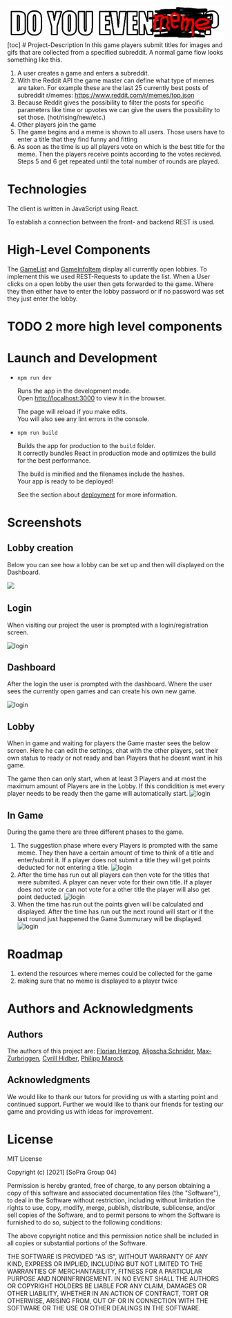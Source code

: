 

<div style="text-align:center"><img src="https://raw.githubusercontent.com/sopra-fs21-group-4/client/master/src/image/logo/doyouevenmeme.png"/></div>
[toc]
# Project-Description
In this game players submit titles for images and gifs that are collected from a specified subreddit. A normal game flow looks something like this.

1. A user creates a game and enters a subreddit.
2. With the Reddit API the game master can define what type of memes are taken. For example these are the last 25 currently best posts of subreddit r/memes: https://www.reddit.com/r/memes/top.json
3. Because Reddit gives the possibility to filter the posts for specific parameters like time or upvotes we can give the users the possibility to set those. (hot/rising/new/etc.)
4. Other players join the game
5. The game begins and a meme is shown to all users. Those users have to enter a title that they find funny and fitting
6. As soon as the time is up all players vote on which is the best title for the meme. Then the players receive points according to the votes recieved. Steps 5 and 6 get repeated until the total number of rounds are played.

# Technologies
The client is written in JavaScript using React.

To establish a connection between the front- and backend REST is used. 
# High-Level Components
The [GameList](https://github.com/sopra-fs21-group-4/client/blob/master/src/components/lobby/GameList.js) and [GameInfoItem](https://github.com/sopra-fs21-group-4/client/blob/master/src/components/lobby/GameInfoItem.js) display all currently open lobbies. To implement this we used REST-Requests to update the list. 
When a User clicks on a open lobby the user then gets forwarded to the game. Where they then either have to enter the lobby password or if no password was set they just enter the lobby.

# TODO  2 more high level components


# Launch and Development

* `npm run dev`

  Runs the app in the development mode.<br />
  Open [http://localhost:3000](http://localhost:3000) to view it in the browser.

  The page will reload if you make edits.<br />
  You will also see any lint errors in the console.

* `npm run build`

  Builds the app for production to the `build` folder.<br />
  It correctly bundles React in production mode and optimizes the build for the best performance.

  The build is minified and the filenames include the hashes.<br />
  Your app is ready to be deployed!

  See the section about [deployment](https://facebook.github.io/create-react-app/docs/deployment) for more information.

# Screenshots
## Lobby creation
Below you can see how a lobby can be set up and then will displayed on the Dashboard.
<div><img src="https://marock.li/cloud-storage/sopra.gif" width="250" allign="center"/></div>

## Login
When visiting our project the user is prompted with a login/registration screen.

![login](https://marock.li/cloud-storage/login.png)

## Dashboard
After the login the user is prompted with the dashboard. Where the user sees the currently open games and can create his own new game.

![login](https://marock.li/cloud-storage/dashboard.png)

## Lobby
When in game and waiting for players the Game master sees the below screen. Here he can edit the settings, chat with the other players, set their own status to ready or not ready and ban Players that he doesnt want in his game. 

The game then can only start, when at least 3 Players and at most the maximum amount of Players are in the Lobby. If this condidition is met every player needs to be ready then the game will automatically start. 
![login](https://marock.li/cloud-storage/lobby.png)

## In Game
During the game there are three different phases to the game.
1. The suggestion phase where every Players is prompted with the same meme. They then have a certain amount of time to think of a title and enter/submit it. If a player does not submit a title they will get points deducted for not entering a title.
![login](https://marock.li/cloud-storage/submitting.png)
2. After the time has run out all players can then vote for the titles that were submited. A player can never vote for their own title. If a player does not vote or can not vote for a other title the player will also get point deducted.
![login](https://marock.li/cloud-storage/voting.png)
3. When the time has run out the points given will be calculated and displayed. 
After the time has run out the next round will start or if the last round just happened the Game Summurary will be displayed. 
![login](https://marock.li/cloud-storage/results.png)


# Roadmap
1. extend the resources where memes could be collected for the game
2. making sure that no meme is displayed to a player twice


# Authors and Acknowledgments
## Authors
The authors of this project are:
[Florian Herzog](https://github.com/Stud-FH), [Aljoscha Schnider](https://github.com/plexinio), [Max-Zurbriggen](https://github.com/Max-Zurbriggen), [Cyrill Hidber](https://github.com/Aece96), [Philipp Marock](https://github.com/Sahibabdul)

## Acknowledgments
We would like to thank our tutors for providing us with a starting point and continued support. 
Further we would like to thank our friends for testing our game and providing us with ideas for improvement.

# License

MIT License

Copyright (c) [2021] [SoPra Group 04]

Permission is hereby granted, free of charge, to any person obtaining a copy
of this software and associated documentation files (the "Software"), to deal
in the Software without restriction, including without limitation the rights
to use, copy, modify, merge, publish, distribute, sublicense, and/or sell
copies of the Software, and to permit persons to whom the Software is
furnished to do so, subject to the following conditions:

The above copyright notice and this permission notice shall be included in all
copies or substantial portions of the Software.

THE SOFTWARE IS PROVIDED "AS IS", WITHOUT WARRANTY OF ANY KIND, EXPRESS OR
IMPLIED, INCLUDING BUT NOT LIMITED TO THE WARRANTIES OF MERCHANTABILITY,
FITNESS FOR A PARTICULAR PURPOSE AND NONINFRINGEMENT. IN NO EVENT SHALL THE
AUTHORS OR COPYRIGHT HOLDERS BE LIABLE FOR ANY CLAIM, DAMAGES OR OTHER
LIABILITY, WHETHER IN AN ACTION OF CONTRACT, TORT OR OTHERWISE, ARISING FROM,
OUT OF OR IN CONNECTION WITH THE SOFTWARE OR THE USE OR OTHER DEALINGS IN THE
SOFTWARE.